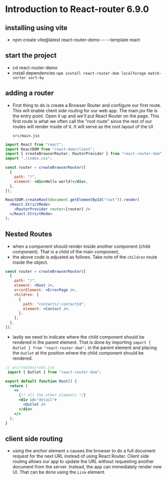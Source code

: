 # Introduction to React-router 6.9.0

## installing using vite

- npm create vite@latest react-router-demo -- --template react

## start the project

- cd react-router-demo
- install dependencies `npm install react-router-dom localforage match-sorter sort-by`

## adding a router

- First thing to do is create a Browser Router and configure our first route. This will enable client side routing for our web app.
  The main.jsx file is the entry point. Open it up and we'll put React Router on the page. This first route is what we often call the "root route" since the rest of our routes will render inside of it. It will serve as the root layout of the UI

  `src/main.jsx`

```jsx
import React from "react";
import ReactDOM from "react-dom/client";
import { createBrowserRouter, RouterProvider } from "react-router-dom";
import "./index.css";

const router = createBrowserRouter([
  {
    path: "/",
    element: <div>Hello world!</div>,
  },
]);

ReactDOM.createRoot(document.getElementById("root")).render(
  <React.StrictMode>
    <RouterProvider router={router} />
  </React.StrictMode>
);
```

## Nested Routes

- when a component should render inside another component (child component). That is a child of the main component,
- the above code is adjusted as follows. Take note of the `children` route inside the object.

```jsx
const router = createBrowserRouter([
  {
    path: "/",
    element: <Root />,
    errorElement: <ErrorPage />,
    children: [
      {
        path: "contacts/:contactId",
        element: <Contact />,
      },
    ],
  },
]);
```

-  lastly we need to indicate where the child component should be rendered in the parent element. That is done by importing
`import { Outlet } from "react-router-dom";` in the parent element and placing the `Outlet` at the position where the child 
component should be rendered.

```jsx
// src/routes/root.jsx
 import { Outlet } from "react-router-dom";

export default function Root() {
  return (
    <>
      {/* all the other elements */}
      <div id="detail">
        <Outlet />
      </div>
    </>
  );
}
```

## client side routing
- using the anchor element `a` causes the browser to do a full document request for the next URL instead of using React Router.
Client side routing allows our app to update the URL without requesting another document from the server. Instead, the app can immediately render new UI.
That can be done using the `Link` element.
